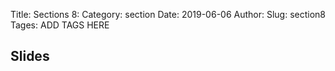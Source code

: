 Title: Sections 8:
Category: section
Date: 2019-06-06
Author: 
Slug: section8
Tages: ADD TAGS HERE


## Slides
<!-- - [PDF | Lecture 1: Description]({attach}presentation/Lecture1_Data.pdf) -->